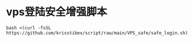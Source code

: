 # vps登陆安全增强脚本 
```
bash <(curl -fsSL https://github.com/krisstibex/script/raw/main/VPS_safe/safe_login.sh)
```
